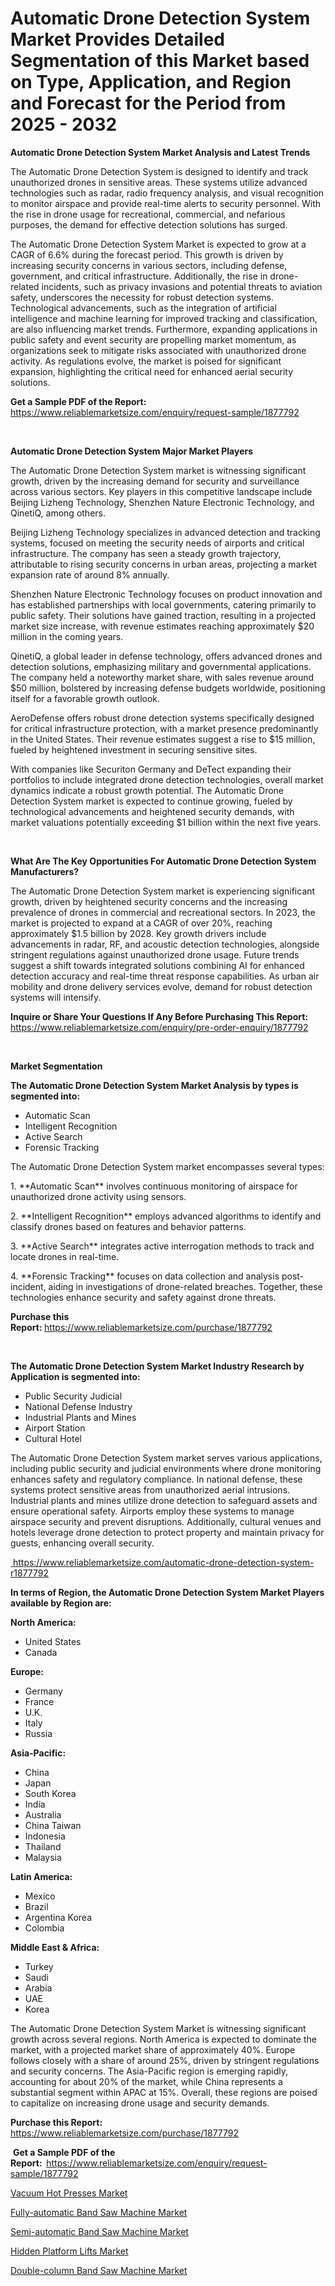 <p><h1>Automatic Drone Detection System Market Provides Detailed Segmentation of this Market based on Type, Application, and Region and Forecast for the Period from 2025 - 2032</h1></p><p><strong>Automatic Drone Detection System Market Analysis and Latest Trends</strong></p>
<p><p>The Automatic Drone Detection System is designed to identify and track unauthorized drones in sensitive areas. These systems utilize advanced technologies such as radar, radio frequency analysis, and visual recognition to monitor airspace and provide real-time alerts to security personnel. With the rise in drone usage for recreational, commercial, and nefarious purposes, the demand for effective detection solutions has surged.</p><p>The Automatic Drone Detection System Market is expected to grow at a CAGR of 6.6% during the forecast period. This growth is driven by increasing security concerns in various sectors, including defense, government, and critical infrastructure. Additionally, the rise in drone-related incidents, such as privacy invasions and potential threats to aviation safety, underscores the necessity for robust detection systems. Technological advancements, such as the integration of artificial intelligence and machine learning for improved tracking and classification, are also influencing market trends. Furthermore, expanding applications in public safety and event security are propelling market momentum, as organizations seek to mitigate risks associated with unauthorized drone activity. As regulations evolve, the market is poised for significant expansion, highlighting the critical need for enhanced aerial security solutions.</p></p>
<p><strong>Get a Sample PDF of the Report:&nbsp;</strong> <a href="https://www.reliablemarketsize.com/enquiry/request-sample/1877792?utm_campaign=2457&utm_medium=2&utm_source=Github&utm_content=ia&utm_term=28022025&utm_id=automatic-drone-detection-system">https://www.reliablemarketsize.com/enquiry/request-sample/1877792</a></p>
<p>&nbsp;</p>
<p><strong>Automatic Drone Detection System Major Market Players</strong></p>
<p><p>The Automatic Drone Detection System market is witnessing significant growth, driven by the increasing demand for security and surveillance across various sectors. Key players in this competitive landscape include Beijing Lizheng Technology, Shenzhen Nature Electronic Technology, and QinetiQ, among others.</p><p>Beijing Lizheng Technology specializes in advanced detection and tracking systems, focused on meeting the security needs of airports and critical infrastructure. The company has seen a steady growth trajectory, attributable to rising security concerns in urban areas, projecting a market expansion rate of around 8% annually.</p><p>Shenzhen Nature Electronic Technology focuses on product innovation and has established partnerships with local governments, catering primarily to public safety. Their solutions have gained traction, resulting in a projected market size increase, with revenue estimates reaching approximately $20 million in the coming years.</p><p>QinetiQ, a global leader in defense technology, offers advanced drones and detection solutions, emphasizing military and governmental applications. The company held a noteworthy market share, with sales revenue around $50 million, bolstered by increasing defense budgets worldwide, positioning itself for a favorable growth outlook.</p><p>AeroDefense offers robust drone detection systems specifically designed for critical infrastructure protection, with a market presence predominantly in the United States. Their revenue estimates suggest a rise to $15 million, fueled by heightened investment in securing sensitive sites.</p><p>With companies like Securiton Germany and DeTect expanding their portfolios to include integrated drone detection technologies, overall market dynamics indicate a robust growth potential. The Automatic Drone Detection System market is expected to continue growing, fueled by technological advancements and heightened security demands, with market valuations potentially exceeding $1 billion within the next five years.</p></p>
<p>&nbsp;</p>
<p><strong>What Are The Key Opportunities For Automatic Drone Detection System Manufacturers?</strong></p>
<p><p>The Automatic Drone Detection System market is experiencing significant growth, driven by heightened security concerns and the increasing prevalence of drones in commercial and recreational sectors. In 2023, the market is projected to expand at a CAGR of over 20%, reaching approximately $1.5 billion by 2028. Key growth drivers include advancements in radar, RF, and acoustic detection technologies, alongside stringent regulations against unauthorized drone usage. Future trends suggest a shift towards integrated solutions combining AI for enhanced detection accuracy and real-time threat response capabilities. As urban air mobility and drone delivery services evolve, demand for robust detection systems will intensify.</p></p>
<p><strong>Inquire or Share Your Questions If Any Before Purchasing This Report:</strong> <a href="https://www.reliablemarketsize.com/enquiry/pre-order-enquiry/1877792?utm_campaign=2457&utm_medium=2&utm_source=Github&utm_content=ia&utm_term=28022025&utm_id=automatic-drone-detection-system">https://www.reliablemarketsize.com/enquiry/pre-order-enquiry/1877792</a></p>
<p>&nbsp;</p>
<p><strong>Market Segmentation</strong></p>
<p><strong>The Automatic Drone Detection System Market Analysis by types is segmented into:</strong></p>
<p><ul><li>Automatic Scan</li><li>Intelligent Recognition</li><li>Active Search</li><li>Forensic Tracking</li></ul></p>
<p><p>The Automatic Drone Detection System market encompasses several types: </p><p>1. **Automatic Scan** involves continuous monitoring of airspace for unauthorized drone activity using sensors.</p><p>2. **Intelligent Recognition** employs advanced algorithms to identify and classify drones based on features and behavior patterns.</p><p>3. **Active Search** integrates active interrogation methods to track and locate drones in real-time.</p><p>4. **Forensic Tracking** focuses on data collection and analysis post-incident, aiding in investigations of drone-related breaches. Together, these technologies enhance security and safety against drone threats.</p></p>
<p><strong>Purchase this Report:&nbsp;</strong><a href="https://www.reliablemarketsize.com/purchase/1877792?utm_campaign=2457&utm_medium=2&utm_source=Github&utm_content=ia&utm_term=28022025&utm_id=automatic-drone-detection-system">https://www.reliablemarketsize.com/purchase/1877792</a></p>
<p>&nbsp;</p>
<p><strong>The Automatic Drone Detection System Market Industry Research by Application is segmented into:</strong></p>
<p><ul><li>Public Security Judicial</li><li>National Defense Industry</li><li>Industrial Plants and Mines</li><li>Airport Station</li><li>Cultural Hotel</li></ul></p>
<p><p>The Automatic Drone Detection System market serves various applications, including public security and judicial environments where drone monitoring enhances safety and regulatory compliance. In national defense, these systems protect sensitive areas from unauthorized aerial intrusions. Industrial plants and mines utilize drone detection to safeguard assets and ensure operational safety. Airports employ these systems to manage airspace security and prevent disruptions. Additionally, cultural venues and hotels leverage drone detection to protect property and maintain privacy for guests, enhancing overall security.</p></p>
<p><a href="https://www.reliablemarketsize.com/automatic-drone-detection-system-r1877792?utm_campaign=2457&utm_medium=2&utm_source=Github&utm_content=ia&utm_term=28022025&utm_id=automatic-drone-detection-system">&nbsp;https://www.reliablemarketsize.com/automatic-drone-detection-system-r1877792</a></p>
<p><strong>In terms of Region, the Automatic Drone Detection System Market Players available by Region are:</strong></p>
<p>
    <p> <strong> North America: </strong>
        <ul>
            <li>United States</li>
            <li>Canada</li>
        </ul>
        </p> 
    <p> <strong> Europe: </strong>
        <ul>
            <li>Germany</li>
            <li>France</li>
            <li>U.K.</li>
            <li>Italy</li>
            <li>Russia</li>
        </ul>
        </p> 
    <p> <strong> Asia-Pacific: </strong>
        <ul>
            <li>China</li>
            <li>Japan</li>
            <li>South Korea</li>
            <li>India</li>
            <li>Australia</li>
            <li>China Taiwan</li>
            <li>Indonesia</li>
            <li>Thailand</li>
            <li>Malaysia</li>
        </ul>
        </p> 
    <p> <strong> Latin America: </strong>
        <ul>
            <li>Mexico</li>
            <li>Brazil</li>
            <li>Argentina Korea</li>
            <li>Colombia</li>
        </ul>
        </p> 
    <p> <strong> Middle East & Africa: </strong>
        <ul>
            <li>Turkey</li>
            <li>Saudi</li>
            <li>Arabia</li>
            <li>UAE</li>
            <li>Korea</li>
        </ul>
    </p>
    </p>
<p><p>The Automatic Drone Detection System Market is witnessing significant growth across several regions. North America is expected to dominate the market, with a projected market share of approximately 40%. Europe follows closely with a share of around 25%, driven by stringent regulations and security concerns. The Asia-Pacific region is emerging rapidly, accounting for about 20% of the market, while China represents a substantial segment within APAC at 15%. Overall, these regions are poised to capitalize on increasing drone usage and security demands.</p></p>
<p><strong>Purchase this Report: </strong><a href="https://www.reliablemarketsize.com/purchase/1877792?utm_campaign=2457&utm_medium=2&utm_source=Github&utm_content=ia&utm_term=28022025&utm_id=automatic-drone-detection-system">https://www.reliablemarketsize.com/purchase/1877792</a></p>
<p>&nbsp;<strong>Get a Sample PDF of the Report:&nbsp;&nbsp;</strong><a href="https://www.reliablemarketsize.com/enquiry/request-sample/1877792?utm_campaign=2457&utm_medium=2&utm_source=Github&utm_content=ia&utm_term=28022025&utm_id=automatic-drone-detection-system">https://www.reliablemarketsize.com/enquiry/request-sample/1877792</a></p>
<p><strong></strong></p>
<p><p><a href="https://github.com/stohllaackdw/Market-Research-Report-List-1/blob/main/vacuum-hot-presses-market.md?utm_campaign=2457&utm_medium=2&utm_source=Github&utm_content=ia&utm_term=28022025&utm_id=automatic-drone-detection-system">Vacuum Hot Presses Market</a></p><p><a href="https://github.com/ridchycarlas/Market-Research-Report-List-1/blob/main/fully-automatic-band-saw-machine-market.md?utm_campaign=2457&utm_medium=2&utm_source=Github&utm_content=ia&utm_term=28022025&utm_id=automatic-drone-detection-system">Fully-automatic Band Saw Machine Market</a></p><p><a href="https://github.com/catlowdarcys/Market-Research-Report-List-1/blob/main/semi-automatic-band-saw-machine-market.md?utm_campaign=2457&utm_medium=2&utm_source=Github&utm_content=ia&utm_term=28022025&utm_id=automatic-drone-detection-system">Semi-automatic Band Saw Machine Market</a></p><p><a href="https://github.com/yoshih12/Market-Research-Report-List-4/blob/main/hidden-platform-lifts-market.md?utm_campaign=2457&utm_medium=2&utm_source=Github&utm_content=ia&utm_term=28022025&utm_id=automatic-drone-detection-system">Hidden Platform Lifts Market</a></p><p><a href="https://github.com/fabinbuddygc/Market-Research-Report-List-1/blob/main/double-column-band-saw-machine-market.md?utm_campaign=2457&utm_medium=2&utm_source=Github&utm_content=ia&utm_term=28022025&utm_id=automatic-drone-detection-system">Double-column Band Saw Machine Market</a></p></p>